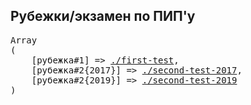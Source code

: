 ## Рубежки/экзамен по ПИП'у

<pre>
Array
(
    [рубежка#1] => <a href="//sunnycapt.github.io/__pip__/exams/first-test">./first-test</a>,
    [рубежка#2{2017}] => <a href="./docs/second-test-2017.pdf">./second-test-2017</a>,
    [рубежка#2{2019}] => <a href="./docs/second-test-2019.pdf">./second-test-2019</a>
)
</pre>
